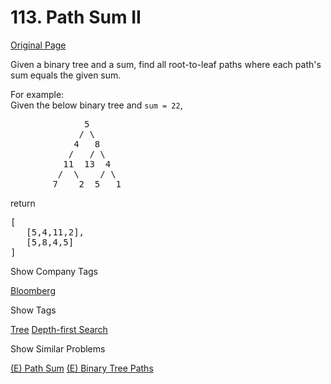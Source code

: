 # 113. Path Sum II

[Original Page](https://leetcode.com/problems/path-sum-ii/)

Given a binary tree and a sum, find all root-to-leaf paths where each path's sum equals the given sum.

For example:  
Given the below binary tree and `sum = 22`,

<pre>              5
             / \
            4   8
           /   / \
          11  13  4
         /  \    / \
        7    2  5   1
</pre>

return  

<pre>[
   [5,4,11,2],
   [5,8,4,5]
]
</pre>

<div>

<div id="company_tags" class="btn btn-xs btn-warning">Show Company Tags</div>

<span class="hidebutton">[Bloomberg](/company/bloomberg/)</span></div>

<div>

<div id="tags" class="btn btn-xs btn-warning">Show Tags</div>

<span class="hidebutton">[Tree](/tag/tree/) [Depth-first Search](/tag/depth-first-search/)</span></div>

<div>

<div id="similar" class="btn btn-xs btn-warning">Show Similar Problems</div>

<span class="hidebutton">[(E) Path Sum](/problems/path-sum/) [(E) Binary Tree Paths](/problems/binary-tree-paths/)</span></div>